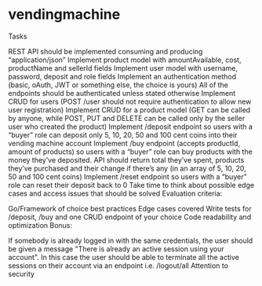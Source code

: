 # vendingmachine

Tasks

REST API should be implemented consuming and producing “application/json”
Implement product model with amountAvailable, cost, productName and sellerId fields
Implement user model with username, password, deposit and role fields
Implement an authentication method (basic, oAuth, JWT or something else, the choice is yours)
All of the endpoints should be authenticated unless stated otherwise
Implement CRUD for users (POST /user should not require authentication to allow new user registration)
Implement CRUD for a product model (GET can be called by anyone, while POST, PUT and DELETE can be called only by the seller user who created the product)
Implement /deposit endpoint so users with a “buyer” role can deposit only 5, 10, 20, 50 and 100 cent coins into their vending machine account
Implement /buy endpoint (accepts productId, amount of products) so users with a “buyer” role can buy products with the money they’ve deposited. API should return total they’ve spent, products they’ve purchased and their change if there’s any (in an array of 5, 10, 20, 50 and 100 cent coins)
Implement /reset endpoint so users with a “buyer” role can reset their deposit back to 0
Take time to think about possible edge cases and access issues that should be solved
Evaluation criteria:

Go/Framework of choice best practices
Edge cases covered
Write tests for /deposit, /buy and one CRUD endpoint of your choice
Code readability and optimization
Bonus:

If somebody is already logged in with the same credentials, the user should be given a message "There is already an active session using your account". In this case the user should be able to terminate all the active sessions on their account via an endpoint i.e. /logout/all
Attention to security
